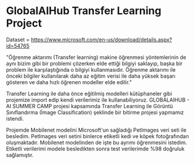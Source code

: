 # GlobalAIHub Transfer Learning Project

Dataset = https://www.microsoft.com/en-us/download/details.aspx?id=54765

"Öğrenme aktarımı (Transfer learning) makine öğrenmesi yöntemlerinin de aynı bizim gibi bir problemi çözerken elde ettiği bilgiyi saklayıp, başka bir problem ile karşılaştığında o bilgiyi kullanmasıdır. Öğrenme aktarımı ile önceki bilgiler kullanılarak daha az eğitim verisi ile daha yüksek başarı gösteren ve daha hızlı öğrenen modeller elde edilir."

Transfer Learning ile daha önce eğitilmiş modelleri kütüphaneler gibi projemize import edip kendi verilerimiz ile kullanabiliyoruz. GLOBALAIHUB - AI SUMMER CAMP projesi kapsamında Transfer Learning ile Görüntü Sınıflandırma (İmage Classification) şeklinde bir bitirme projesi yapmamız istendi. 

Projemde Mobilenet modelini Microsoft'un sağladığı PetImages veri seti ile besledim. PetImages veri setini binlerce etiketli kedi ve köpek fotoğrafından oluşmaktadır. Mobilenet modelinden de işte bu ayrımı öğrenmesini istedim. Etiketli verilerimi modele besledikten sonra test verilerimde %98 doğruluk sağlamıştır.
